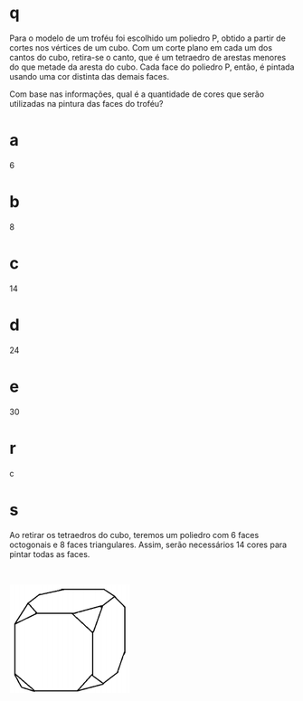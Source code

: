 # q
Para o modelo de um troféu foi escolhido um poliedro P, obtido a partir de cortes nos vértices de um cubo. Com um corte plano em cada um dos cantos do cubo, retira-se o canto, que é um tetraedro de arestas menores do que metade da aresta do cubo. Cada face do poliedro P, então, é pintada usando uma cor distinta das demais faces.

Com base nas informações, qual é a quantidade de cores que serão utilizadas na pintura das faces do troféu?

# a
6

# b
8

# c
14

# d
24

# e
30

# r
c

# s
Ao retirar os tetraedros do cubo, teremos um poliedro com 6 faces octogonais e 8 faces triangulares. Assim, serão necessários 14 cores para pintar todas as faces.

 

![](2bfa92db-2ed7-6fbd-6d13-fd60ab47040f.png)
